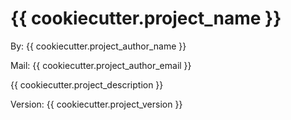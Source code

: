 # {{ cookiecutter.project_name }}

By: {{ cookiecutter.project_author_name }}

Mail: {{ cookiecutter.project_author_email }}


{{ cookiecutter.project_description }}

Version: {{ cookiecutter.project_version }}




